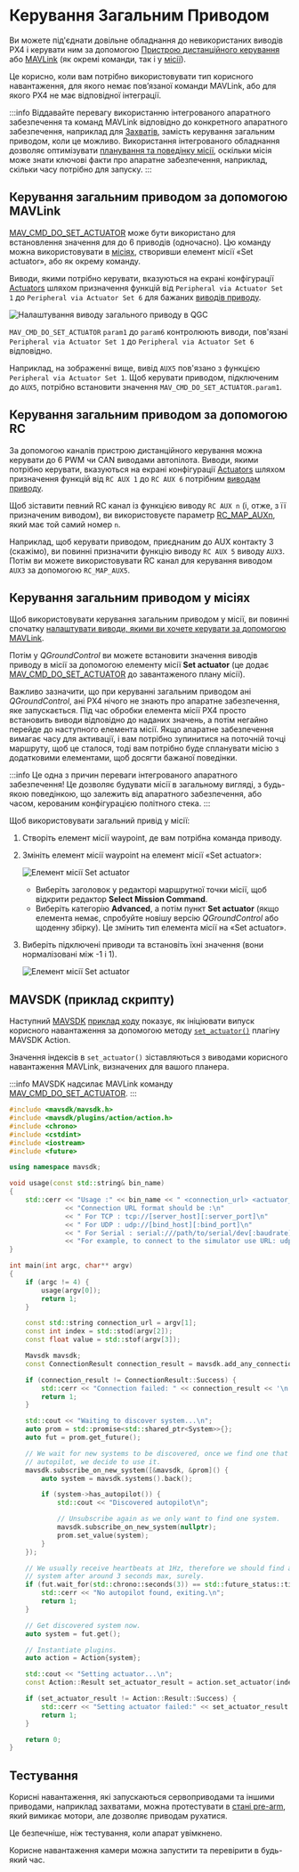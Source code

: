 # Керування Загальним Приводом

Ви можете під'єднати довільне обладнання до невикористаних виводів PX4 і керувати ним за допомогою [Пристрою дистанційного керування](#generic-actuator-control-with-rc) або [MAVLink](#generic-actuator-control-with-mavlink) (як окремі команди, так і у [місії](#generic-actuator-control-in-missions)).

Це корисно, коли вам потрібно використовувати тип корисного навантаження, для якого немає пов’язаної команди MAVLink, або для якого PX4 не має відповідної інтеграції.

:::info
Віддавайте перевагу використанню інтегрованого апаратного забезпечення та команд MAVLink відповідно до конкретного апаратного забезпечення, наприклад для [Захватів](../peripherals/gripper.md), замість керування загальним приводом, коли це можливо.
Використання інтегрованого обладнання дозволяє оптимізувати [планування та поведінку місії](../flying/package_delivery_mission.md), оскільки місія може знати ключові факти про апаратне забезпечення, наприклад, скільки часу потрібно для запуску.
:::

## Керування загальним приводом за допомогою MAVLink

[MAV_CMD_DO_SET_ACTUATOR](https://mavlink.io/en/messages/common.html#MAV_CMD_DO_SET_ACTUATOR) може бути використано для встановлення значення для до 6 приводів (одночасно).
Цю команду можна використовувати в [місіях](#generic-actuator-control-in-missions), створивши елемент місії «Set actuator», або як окрему команду.

Виводи, якими потрібно керувати, вказуються на екрані конфігурації [Actuators](../config/actuators.md#actuator-outputs) шляхом призначення функцій від `Peripheral via Actuator Set 1` до `Peripheral via Actuator Set 6` для бажаних [виводів приводу](../config/actuators.md#actuator-outputs).

![Налаштування виводу загального приводу в QGC](../../assets/peripherals/qgc_generic_actuator_output_setting_example.png)

`MAV_CMD_DO_SET_ACTUATOR` `param1` до `param6` контролюють виводи, пов'язані `Peripheral via Actuator Set 1` до `Peripheral via Actuator Set 6` відповідно.

Наприклад, на зображенні вище, вивід `AUX5` пов'язано з функцією `Peripheral via Actuator Set 1`.
Щоб керувати приводом, підключеним до `AUX5`, потрібно встановити значення `MAV_CMD_DO_SET_ACTUATOR.param1`.

<!-- PX4 v1.14 bug https://github.com/PX4/PX4-Autopilot/issues/21966 -->

## Керування загальним приводом за допомогою RC

За допомогою каналів пристрою дистанційного керування можна керувати до 6 PWM чи CAN виводами автопілота.
Виводи, якими потрібно керувати, вказуються на екрані конфігурації [Actuators](../config/actuators.md#actuator-outputs) шляхом призначення функцій від `RC AUX 1` до `RC AUX 6` потрібним [виводам приводу](../config/actuators.md#actuator-outputs).

Щоб зіставити певний RC канал із функцією виводу `RC AUX n` (і, отже, з її призначеним виводом), ви використовуєте параметр [RC_MAP_AUXn](../advanced_config/parameter_reference.md#RC_MAP_AUX1), який має той самий номер `n`.

Наприклад, щоб керувати приводом, приєднаним до AUX контакту 3 (скажімо), ви повинні призначити функцію виводу `RC AUX 5` виводу `AUX3`.
Потім ви можете використовувати RC канал для керування виводом `AUX3` за допомогою `RC_MAP_AUX5`.

## Керування загальним приводом у місіях

Щоб використовувати керування загальним приводом у місії, ви повинні спочатку [налаштувати виводи, якими ви хочете керувати за допомогою MAVLink](#generic-actuator-control-with-mavlink).

Потім у _QGroundControl_ ви можете встановити значення виводів приводу в місії за допомогою елементу місії **Set actuator** (це додає [MAV_CMD_DO_SET_ACTUATOR](https://mavlink.io/en/messages/common.html#MAV_CMD_DO_SET_ACTUATOR) до завантаженого плану місії).

Важливо зазначити, що при керуванні загальним приводом ані _QGroundControl_, ані PX4 нічого не знають про апаратне забезпечення, яке запускається.
Під час обробки елемента місії PX4 просто встановить виводи відповідно до наданих значень, а потім негайно перейде до наступного елемента місії.
Якщо апаратне забезпечення вимагає часу для активації, і вам потрібно зупинитися на поточній точці маршруту, щоб це сталося, тоді вам потрібно буде спланувати місію з додатковими елементами, щоб досягти бажаної поведінки.

:::info
Це одна з причин переваги інтегрованого апаратного забезпечення!
Це дозволяє будувати місії в загальному вигляді, з будь-якою поведінкою, що залежить від апаратного забезпечення, або часом, керованим конфігурацією політного стека.
:::

Щоб використовувати загальний привід у місії:

1. Створіть елемент місії waypoint, де вам потрібна команда приводу.

2. Змініть елемент місії waypoint на елемент місії «Set actuator»:

   ![Елемент місії Set actuator](../../assets/qgc/plan/mission_item_editors/mission_item_select_set_actuator.png)

   - Виберіть заголовок у редакторі маршрутної точки місії, щоб відкрити редактор **Select Mission Command**.
   - Виберіть категорію **Advanced**, а потім пункт **Set actuator** (якщо елемента немає, спробуйте новішу версію _QGroundControl_ або щоденну збірку).
     Це змінить тип елемента місії на «Set actuator».

3. Виберіть підключені приводи та встановіть їхні значення (вони нормалізовані між -1 і 1).

   ![Елемент місії Set actuator](../../assets/qgc/plan/mission_item_editors/set_actuator.png)

## MAVSDK (приклад скрипту)

Наступний [MAVSDK](https://mavsdk.mavlink.io/main/en/index.html) [приклад коду](https://github.com/mavlink/MAVSDK/blob/main/examples/set_actuator/set_actuator.cpp) показує, як ініціювати випуск корисного навантаження за допомогою методу [`set_actuator()`](https://mavsdk.mavlink.io/main/en/cpp/api_reference/classmavsdk_1_1_action.html#classmavsdk_1_1_action_1ad30beac27f05c62dcf6a3d0928b86e4c) плагіну MAVSDK Action.

Значення індексів в `set_actuator()` зіставляються з виводами корисного навантаження MAVLink, визначених для вашого планера.

:::info
MAVSDK надсилає MAVLink команду [MAV_CMD_DO_SET_ACTUATOR](https://mavlink.io/en/messages/common.html#MAV_CMD_DO_SET_ACTUATOR).
:::

```cpp
#include <mavsdk/mavsdk.h>
#include <mavsdk/plugins/action/action.h>
#include <chrono>
#include <cstdint>
#include <iostream>
#include <future>

using namespace mavsdk;

void usage(const std::string& bin_name)
{
    std::cerr << "Usage :" << bin_name << " <connection_url> <actuator_index> <actuator_value>\n"
              << "Connection URL format should be :\n"
              << " For TCP : tcp://[server_host][:server_port]\n"
              << " For UDP : udp://[bind_host][:bind_port]\n"
              << " For Serial : serial:///path/to/serial/dev[:baudrate]\n"
              << "For example, to connect to the simulator use URL: udp://:14540\n";
}

int main(int argc, char** argv)
{
    if (argc != 4) {
        usage(argv[0]);
        return 1;
    }

    const std::string connection_url = argv[1];
    const int index = std::stod(argv[2]);
    const float value = std::stof(argv[3]);

    Mavsdk mavsdk;
    const ConnectionResult connection_result = mavsdk.add_any_connection(connection_url);

    if (connection_result != ConnectionResult::Success) {
        std::cerr << "Connection failed: " << connection_result << '\n';
        return 1;
    }

    std::cout << "Waiting to discover system...\n";
    auto prom = std::promise<std::shared_ptr<System>>{};
    auto fut = prom.get_future();

    // We wait for new systems to be discovered, once we find one that has an
    // autopilot, we decide to use it.
    mavsdk.subscribe_on_new_system([&mavsdk, &prom]() {
        auto system = mavsdk.systems().back();

        if (system->has_autopilot()) {
            std::cout << "Discovered autopilot\n";

            // Unsubscribe again as we only want to find one system.
            mavsdk.subscribe_on_new_system(nullptr);
            prom.set_value(system);
        }
    });

    // We usually receive heartbeats at 1Hz, therefore we should find a
    // system after around 3 seconds max, surely.
    if (fut.wait_for(std::chrono::seconds(3)) == std::future_status::timeout) {
        std::cerr << "No autopilot found, exiting.\n";
        return 1;
    }

    // Get discovered system now.
    auto system = fut.get();

    // Instantiate plugins.
    auto action = Action{system};

    std::cout << "Setting actuator...\n";
    const Action::Result set_actuator_result = action.set_actuator(index, value);

    if (set_actuator_result != Action::Result::Success) {
        std::cerr << "Setting actuator failed:" << set_actuator_result << '\n';
        return 1;
    }

    return 0;
}
```

## Тестування

Корисні навантаження, які запускаються сервоприводами та іншими приводами, наприклад захватами, можна протестувати в [стані pre-arm](../getting_started/px4_basic_concepts.md#arming-and-disarming), який вимикає мотори, але дозволяє приводам рухатися.

Це безпечніше, ніж тестування, коли апарат увімкнено.

Корисне навантаження камери можна запустити та перевірити в будь-який час.
